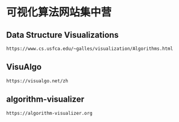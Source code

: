 可视化算法网站集中营
====


Data Structure Visualizations
---------------

`https://www.cs.usfca.edu/~galles/visualization/Algorithms.html`


VisuAlgo
---------------

`https://visualgo.net/zh`


algorithm-visualizer
---------------

`https://algorithm-visualizer.org`
